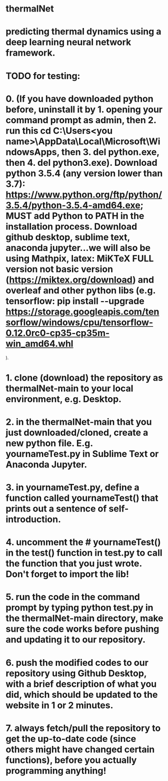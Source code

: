 # thermalNet
# predicting thermal dynamics using a deep learning neural network framework.
# TODO for testing:
# 0. (If you have downloaded python before, uninstall it by 1. opening your command prompt as admin, then 2. run this cd C:\Users\<you name>\AppData\Local\Microsoft\WindowsApps, then 3. del python.exe, then 4. del python3.exe). Download python 3.5.4 (any version lower than 3.7): https://www.python.org/ftp/python/3.5.4/python-3.5.4-amd64.exe; MUST add Python to PATH in the installation process. Download github desktop, sublime text, anaconda jupyter...we will also be using Mathpix, latex: MiKTeX FULL version not basic version (https://miktex.org/download) and overleaf and other python libs (e.g. tensorflow: pip install --upgrade https://storage.googleapis.com/tensorflow/windows/cpu/tensorflow-0.12.0rc0-cp35-cp35m-win_amd64.whl
).
# 1. clone (download) the repository as thermalNet-main to your local environment, e.g. Desktop.
# 2. in the thermalNet-main that you just downloaded/cloned, create a new python file. E.g. yournameTest.py in Sublime Text or Anaconda Jupyter.
# 3. in yournameTest.py, define a function called yournameTest() that prints out a sentence of self-introduction.
# 4. uncomment the # yournameTest() in the test() function in test.py to call the function that you just wrote. Don't forget to import the lib!
# 5. run the code in the command prompt by typing python test.py in the thermalNet-main directory, make sure the code works before pushing and updating it to our repository.
# 6. push the modified codes to our repository using Github Desktop, with a brief description of what you did, which should be updated to the website in 1 or 2 minutes.
# 7. always fetch/pull the repository to get the up-to-date code (since others might have changed certain functions), before you actually programming anything! 
